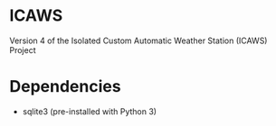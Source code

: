 # ICAWS
Version 4 of the Isolated Custom Automatic Weather Station (ICAWS) Project

# Dependencies
- sqlite3 (pre-installed with Python 3)